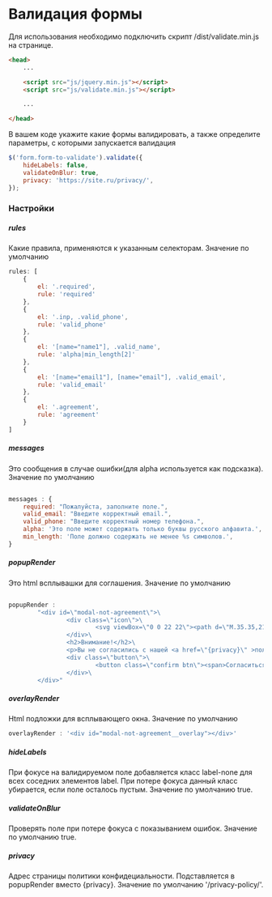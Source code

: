 # Валидация формы

Для использования необходимо подключить скрипт /dist/validate.min.js на странице.
```html
<head>		
    ...

    <script src="js/jquery.min.js"></script>
    <script src="js/validate.min.js"></script>

    ...

</head>
```

В вашем коде укажите какие формы валидировать, а также определите параметры, с которыми запускается валидация
```javascript
$('form.form-to-validate').validate({
    hideLabels: false,
    validateOnBlur: true,
    privacy: 'https://site.ru/privacy/',
});
```

### Настройки

##### rules

Какие правила, применяются к указанным селекторам. Значение по умолчанию

```javascript
rules: [
    {
        el: '.required',
        rule: 'required'
    },
    {
        el: '.inp, .valid_phone',
        rule: 'valid_phone'
    },
    {
        el: '[name="name1"], .valid_name',
        rule: 'alpha|min_length[2]'
    },
    {
        el: '[name="email1"], [name="email"], .valid_email',
        rule: 'valid_email'
    },
    {
        el: '.agreement',
        rule: 'agreement'
    }
]
```


##### messages

Это сообщения в случае ошибки(для alpha используется как подсказка). Значение по умолчанию

```javascript

messages : {
    required: "Пожалуйста, заполните поле.",
    valid_email: "Введите корректный email.",
    valid_phone: "Введите корректный номер телефона.",
    alpha: 'Это поле может содержать только буквы русского алфавита.',
    min_length: 'Поле должно содержать не менее %s символов.',
}

```

##### popupRender

Это html всплывашки для соглашения. Значение по умолчанию

```javascript

popupRender :
        "<div id=\"modal-not-agreement\">\
                <div class=\"icon\">\
                        <svg viewBox=\"0 0 22 22\"><path d=\"M.35.35,21.82,21.82\"/><path d=\"M21.82.35.35,21.82\"/></svg>\
                </div>\
                <h2>Внимание!</h2>\
                <p>Вы не согласились с нашей <a href=\"{privacy}\" >политикой конфиденциальности</a>. По Закону, мы не имеем права получать ваши контакты.</p>\
                <div class=\"button\">\
                        <button class=\"confirm btn\"><span>Согласиться с политикой</span></button>\
                </div>\
        </div>"
```

##### overlayRender

Html подложки для всплывающего окна. Значение по умолчанию

```javascript
overlayRender : '<div id="modal-not-agreement__overlay"></div>'
```

##### hideLabels

При фокусе на валидируемом поле добавляется класс label-none для всех соседних элементов label. При потере фокуса данный класс убирается, если поле осталось пустым. Значение по умолчанию true.

##### validateOnBlur

Проверять поле при потере фокуса с показыванием ошибок. Значение по умолчанию true.

##### privacy

Адрес страницы политики конфидециальности. Подставляется в popupRender вместо {privacy}. Значение по умолчанию '/privacy-policy/'.
